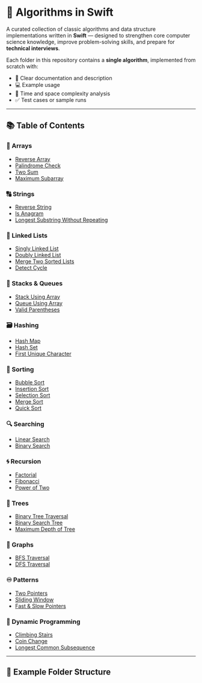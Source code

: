 # 🧠 Algorithms in Swift

A curated collection of classic algorithms and data structure implementations written in **Swift** — designed to strengthen core computer science knowledge, improve problem-solving skills, and prepare for **technical interviews**.

Each folder in this repository contains a **single algorithm**, implemented from scratch with:
- 📄 Clear documentation and description
- 💻 Example usage
- 🧩 Time and space complexity analysis
- ✅ Test cases or sample runs

---

## 📚 Table of Contents

### 🔢 Arrays
- [Reverse Array](arrays/reverse_array)
- [Palindrome Check](arrays/palindrome_check)
- [Two Sum](arrays/two_sum)
- [Maximum Subarray](arrays/max_subarray)

### 🔠 Strings
- [Reverse String](strings/reverse_string)
- [Is Anagram](strings/is_anagram)
- [Longest Substring Without Repeating](strings/longest_substring_without_repeating)

### 🔗 Linked Lists
- [Singly Linked List](linked_list/singly_linked_list)
- [Doubly Linked List](linked_list/doubly_linked_list)
- [Merge Two Sorted Lists](linked_list/merge_two_sorted_lists)
- [Detect Cycle](linked_list/detect_cycle)

### 🧱 Stacks & Queues
- [Stack Using Array](stacks_queues/stack_using_array)
- [Queue Using Array](stacks_queues/queue_using_array)
- [Valid Parentheses](stacks_queues/valid_parentheses)

### 🗃️ Hashing
- [Hash Map](hash/hash_map)
- [Hash Set](hash/hash_set)
- [First Unique Character](hash/first_unique_character)

### 🔄 Sorting
- [Bubble Sort](sorting/bubble_sort)
- [Insertion Sort](sorting/insertion_sort)
- [Selection Sort](sorting/selection_sort)
- [Merge Sort](sorting/merge_sort)
- [Quick Sort](sorting/quick_sort)

### 🔍 Searching
- [Linear Search](searching/linear_search)
- [Binary Search](searching/binary_search)

### 🌀 Recursion
- [Factorial](recursion/factorial)
- [Fibonacci](recursion/fibonacci)
- [Power of Two](recursion/power_of_two)

### 🌳 Trees
- [Binary Tree Traversal](trees/binary_tree_traversal)
- [Binary Search Tree](trees/binary_search_tree)
- [Maximum Depth of Tree](trees/max_depth_of_tree)

### 🧭 Graphs
- [BFS Traversal](graphs/bfs_traversal)
- [DFS Traversal](graphs/dfs_traversal)

### ♾️ Patterns
- [Two Pointers](patterns/two_pointers)
- [Sliding Window](patterns/sliding_window)
- [Fast & Slow Pointers](patterns/fast_slow_pointers)

### 🧮 Dynamic Programming
- [Climbing Stairs](dynamic_programming/climbing_stairs)
- [Coin Change](dynamic_programming/coin_change)
- [Longest Common Subsequence](dynamic_programming/longest_common_subsequence)

---

## 🧩 Example Folder Structure